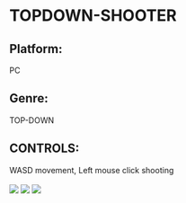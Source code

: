 # TOPDOWN-SHOOTER

<h2> Platform: </h2> PC <br/>
<h2> Genre: </h2> TOP-DOWN <br/>
<h2> CONTROLS: </h2> WASD movement, Left mouse click shooting <br/>  <br/> 
<img src="https://user-images.githubusercontent.com/99608089/155844659-30e13ebe-e47c-4d5b-a3a2-ab9f049fe160.png">
<img src="https://user-images.githubusercontent.com/99608089/155844717-45031116-0f88-492f-b918-689f8c065819.png">
<img src="https://user-images.githubusercontent.com/99608089/155844742-132a62d6-c637-4ace-adf1-8dc96d4ee82e.png">
